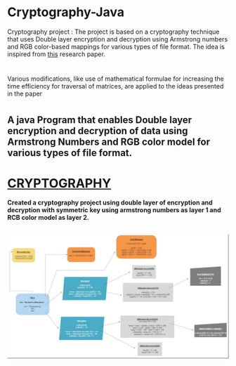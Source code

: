# Cryptography-Java

Cryptography project : The project is based on a cryptography technique that uses Double layer encryption and decryption using Armstrong numbers and RGB color-based mappings for various types of file format. The idea is inspired from [this](https://ieeexplore.ieee.org/document/5738822) research paper. 
#
Various modifications, like use of mathematical formulae for increasing the time efficiency for traversal of matrices, are applied to the ideas presented in the paper
#
## A java Program that enables Double layer encryption and decryption of data using Armstrong Numbers and RGB color model for various types of file format.

# [CRYPTOGRAPHY](https://github.com/ethicalADI/Cryptography-Java/blob/main/Cryptography_Project/cryptographyy.png)
<b>Created a cryptography project using double layer of encryption and decryption with symmetric key using armstrong numbers as layer 1 and RCB color model as layer 2.</b>
## 
![web](https://github.com/ethicalADI/Cryptography-Java/blob/main/Cryptography_Project/cryptographyy.png)
